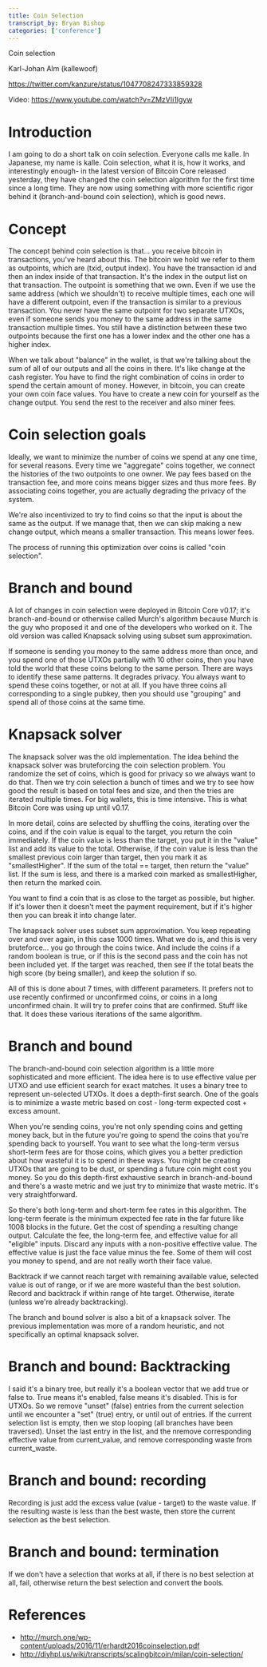 ```yaml
---
title: Coin Selection
transcript_by: Bryan Bishop
categories: ['conference']
---
```


Coin selection

Karl-Johan Alm (kallewoof)

<https://twitter.com/kanzure/status/1047708247333859328>

Video: <https://www.youtube.com/watch?v=ZMzVIi1lgyw>

# Introduction

I am going to do a short talk on coin selection. Everyone calls me kalle. In Japanese, my name is kalle. Coin selection, what it is, how it works, and interestingly enough- in the latest version of Bitcoin Core released yesterday, they have changed the coin selection algorithm for the first time since a long time. They are now using something with more scientific rigor behind it (branch-and-bound coin selection), which is good news.

# Concept

The concept behind coin selection is that... you receive bitcoin in transactions, you've heard about this. The bitcoin we hold we refer to them as outpoints, which are (txid, output index). You have the transaction id and then an index inside of that transaction. It's the index in the output list on that transaction. The outpoint is something that we own. Even if we use the same address (which we shouldn't) to receive multiple times, each one will have a different outpoint, even if the transaction is similar to a previous transaction. You never have the same outpoint for two separate UTXOs, even if someone sends you money to the same address in the same transaction multiple times. You still have a distinction between these two outpoints because the first one has a lower index and the other one has a higher index.

When we talk about "balance" in the wallet, is that we're talking about the sum of all of our outputs and all the coins in there. It's like change at the cash register. You have to find the right combination of coins in order to spend the certain amount of money. However, in bitcoin, you can create your own coin face values. You have to create a new coin for yourself as the change output. You send the rest to the receiver and also miner fees.

# Coin selection goals

Ideally, we want to minimize the number of coins we spend at any one time, for several reasons. Every time we "aggregate" coins together, we connect the histories of the two outpoints to one owner. We pay fees based on the transaction fee, and more coins means bigger sizes and thus more fees. By associating coins together, you are actually degrading the privacy of the system.

We're also incentivized to try to find coins so that the input is about the same as the output. If we manage that, then we can skip making a new change output, which means a smaller transaction. This means lower fees.

The process of running this optimization over coins is called "coin selection".

# Branch and bound

A lot of changes in coin selection were deployed in Bitcoin Core v0.17; it's branch-and-bound or otherwise called Murch's algorithm because Murch is the guy who proposed it and one of the developers who worked on it. The old version was called Knapsack solving using subset sum approximation.

If someone is sending you money to the same address more than once, and you spend one of those UTXOs partially with 10 other coins, then you have told the world that these coins belong to the same person. There are ways to identify these same patterns. It degrades privacy. You always want to spend these coins together, or not at all. If you have three coins all corresponding to a single pubkey, then you should use "grouping" and spend all of those coins at the same time.

# Knapsack solver

The knapsack solver was the old implementation. The idea behind the knapsack solver was bruteforcing the coin selection problem. You randomize the set of coins, which is good for privacy so we always want to do that. Then we try coin selection a bunch of times and we try to see how good the result is based on total fees and size, and then the tries are iterated multiple times. For big wallets, this is time intensive. This is what Bitcoin Core was using up until v0.17.

In more detail, coins are selected by shuffling the coins, iterating over the coins, and if the coin value is equal to the target, you return the coin immediately. If the coin value is less than the target, you put it in the "value" list and add its value to the total. Otherwise, if the coin value is less than the smallest previous coin larger than target, then you mark it as "smallestHigher". If the sum of the total == target, then return the "value" list. If the sum is less, and there is a marked coin marked as smallestHigher, then return the marked coin.

You want to find a coin that is as close to the target as possible, but higher. If it's lower then it doesn't meet the payment requirement, but if it's higher then you can break it into change later.

The knapsack solver uses subset sum approximation. You keep repeating over and over again, in this case 1000 times. What we do is, and this is very bruteforce... you go through the coins twice. And include the coins if a random boolean is true, or if this is the second pass and the coin has not been included yet. If the target was reached, then see if the total beats the high score (by being smaller), and keep the solution if so.

All of this is done about 7 times, with different parameters. It prefers not to use recently confirmed or unconfirmed coins, or coins in a long unconfirmed chain. It will try to prefer coins that are confirmed. Stuff like that. It does these various iterations of the same algorithm.

# Branch and bound

The branch-and-bound coin selection algorithm is a little more sophisticated and more efficient. The idea here is to use effective value per UTXO and use efficient search for exact matches. It uses a binary tree to represent un-selected UTXOs. It does a depth-first search. One of the goals is to minimize a waste metric based on cost - long-term expected cost + excess amount.

When you're sending coins, you're not only spending coins and getting money back, but in the future you're going to spend the coins that you're spending back to yourself. You want to see what the long-term versus short-term fees are for those coins, which gives you a better prediction about how wasteful it is to spend in these ways. You might be creating UTXOs that are going to be dust, or spending a future coin might cost you money. So you do this depth-first exhaustive search in branch-and-bound and there's a waste metric and we just try to minimize that waste metric. It's very straightforward.

So there's both long-term and short-term fee rates in this algorithm. The long-term feerate is the minimum expected fee rate in the far future like 1008 blocks in the future. Get the cost of spending a resulting change output. Calculate the fee, the long-term fee, and effective value for all "eligible" inputs. Discard any inputs with a non-positive effective value. The effective value is just the face value minus the fee. Some of them will cost you money to spend, and are not really worth their face value.

Backtrack if we cannot reach target with remaining available value, selected value is out of range, or if we are more wasteful than the best solution. Record and backtrack if within range of hte target. Otherwise, iterate (unless we're already backtracking).

The branch and bound solver is also a bit of a knapsack solver. The previous implementation was more of a random heuristic, and not specifically an optimal knapsack solver.

# Branch and bound: Backtracking

I said it's a binary tree, but really it's a boolean vector that we add true or false to. True means it's enabled, false means it's disabled. This is for UTXOs. So we remove "unset" (false) entries from the current selection until we encounter a "set" (true) entry, or until out of entries. If the current selection list is empty, then we stop looping (all branches have been traversed). Unset the last entry in the list, and the nremove corresponding effective value from current\_value, and remove corresponding waste from current\_waste.

# Branch and bound: recording

Recording is just add the excess value (value - target) to the waste value. If the resulting waste is less than the best waste, then store the current selection as the best selection.

# Branch and bound: termination

If we don't have a selection that works at all, if there is no best selection at all, fail, otherwise return the best selection and convert the bools.

# References

* <http://murch.one/wp-content/uploads/2016/11/erhardt2016coinselection.pdf>
* <http://diyhpl.us/wiki/transcripts/scalingbitcoin/milan/coin-selection/>
